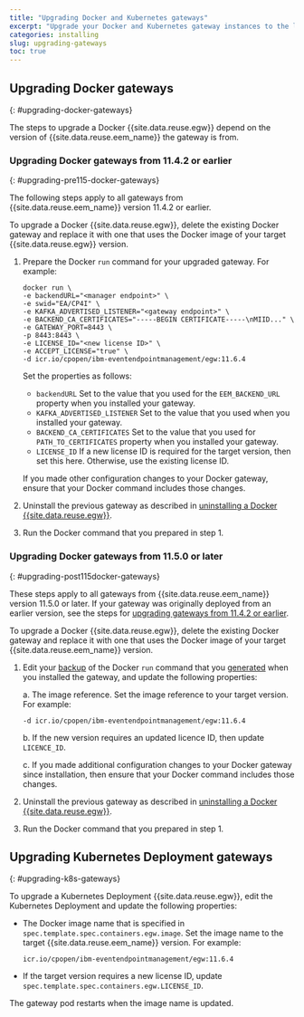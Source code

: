 ```yaml
---
title: "Upgrading Docker and Kubernetes gateways"
excerpt: "Upgrade your Docker and Kubernetes gateway instances to the latest version."
categories: installing
slug: upgrading-gateways
toc: true
---
```


## Upgrading Docker gateways
{: #upgrading-docker-gateways}

The steps to upgrade a Docker {{site.data.reuse.egw}} depend on the version of {{site.data.reuse.eem_name}} the gateway is from.

### Upgrading Docker gateways from 11.4.2 or earlier
{: #upgrading-pre115-docker-gateways}

The following steps apply to all gateways from {{site.data.reuse.eem_name}} version 11.4.2 or earlier.

To upgrade a Docker {{site.data.reuse.egw}}, delete the existing Docker gateway and replace it with one that uses the Docker image of your target {{site.data.reuse.egw}} version. 

1. Prepare the Docker `run` command for your upgraded gateway. For example:

    ```shell
    docker run \
    -e backendURL="<manager endpoint>" \
    -e swid="EA/CP4I" \
    -e KAFKA_ADVERTISED_LISTENER="<gateway endpoint>" \
    -e BACKEND_CA_CERTIFICATES="-----BEGIN CERTIFICATE-----\nMIID..." \
    -e GATEWAY_PORT=8443 \
    -p 8443:8443 \
    -e LICENSE_ID="<new license ID>" \
    -e ACCEPT_LICENSE="true" \
    -d icr.io/cpopen/ibm-eventendpointmanagement/egw:11.6.4
    ```

   Set the properties as follows:
   
   - `backendURL` Set to the value that you used for the `EEM_BACKEND_URL` property when you installed your gateway.
   - `KAFKA_ADVERTISED_LISTENER` Set to the value that you used when you installed your gateway.
   - `BACKEND_CA_CERTIFICATES` Set to the value that you used for `PATH_TO_CERTIFICATES` property when you installed your gateway.
   - `LICENSE_ID` If a new license ID is required for the target version, then set this here. Otherwise, use the existing license ID. 
   
   If you made other configuration changes to your Docker gateway, ensure that your Docker command includes those changes.

2. Uninstall the previous gateway as described in [uninstalling a Docker {{site.data.reuse.egw}}](../uninstalling/#uninstall-docker-gateway).
3. Run the Docker command that you prepared in step 1. 

### Upgrading Docker gateways from 11.5.0 or later
{: #upgrading-post115docker-gateways}

These steps apply to all gateways from {{site.data.reuse.eem_name}} version 11.5.0 or later. If your gateway was originally deployed from an earlier version, see the steps for [upgrading gateways from 11.4.2 or earlier](#upgrading-pre115-docker-gateways).

To upgrade a Docker {{site.data.reuse.egw}}, delete the existing Docker gateway and replace it with one that uses the Docker image of your target {{site.data.reuse.eem_name}} version. 

1. Edit your [backup](../backup-restore) of the Docker `run` command that you [generated](../install-docker-egw#generating-gateway-docker-config) when you installed the gateway, and update the following properties:

    a. The image reference. Set the image reference to your target version. For example:

    ```shell
    -d icr.io/cpopen/ibm-eventendpointmanagement/egw:11.6.4
    ```
    
    b. If the new version requires an updated licence ID, then update `LICENCE_ID`.

    c. If you made additional configuration changes to your Docker gateway since installation, then ensure that your Docker command includes those changes.

2. Uninstall the previous gateway as described in [uninstalling a Docker {{site.data.reuse.egw}}](../uninstalling/#uninstall-docker-gateway).
3. Run the Docker command that you prepared in step 1. 


## Upgrading Kubernetes Deployment gateways
{: #upgrading-k8s-gateways}

To upgrade a Kubernetes Deployment {{site.data.reuse.egw}}, edit the Kubernetes Deployment and update the following properties:

- The Docker image name that is specified in `spec.template.spec.containers.egw.image`.  Set the image name to the target {{site.data.reuse.eem_name}} version. For example: 

    ```
    icr.io/cpopen/ibm-eventendpointmanagement/egw:11.6.4
    ```

- If the target version requires a new license ID, update `spec.template.spec.containers.egw.LICENSE_ID`.

The gateway pod restarts when the image name is updated.

